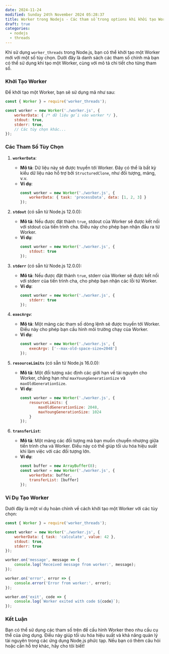 ```yaml
---
date: 2024-11-24
modified: Sunday 24th November 2024 05:28:37
title: Worker trong Nodejs - Các tham số trong options khi khởi tạo Worker. 
draft: true
categories:
  - nodejs
  - threads
---
```


Khi sử dụng `worker_threads` trong Node.js, bạn có thể khởi tạo một Worker mới với một số tùy chọn. Dưới đây là danh sách các tham số chính mà bạn có thể sử dụng khi tạo một Worker, cùng với mô tả chi tiết cho từng tham số.

### Khởi Tạo Worker

Để khởi tạo một Worker, bạn sẽ sử dụng mã như sau:

```javascript
const { Worker } = require('worker_threads');

const worker = new Worker('./worker.js', {
    workerData: { /* dữ liệu gửi vào worker */ },
    stdout: true,
    stderr: true,
    // Các tùy chọn khác...
});
```

### Các Tham Số Tùy Chọn

1. **`workerData`**:
   - **Mô tả**: Dữ liệu này sẽ được truyền tới Worker. Đây có thể là bất kỳ kiểu dữ liệu nào hỗ trợ bởi `StructuredClone`, như đối tượng, mảng, v.v.
   - **Ví dụ**:
     ```javascript
     const worker = new Worker('./worker.js', {
         workerData: { task: 'processData', data: [1, 2, 3] }
     });
     ```

2. **`stdout`** (có sẵn từ Node.js 12.0.0):
   - **Mô tả**: Nếu được đặt thành `true`, stdout của Worker sẽ được kết nối với stdout của tiến trình cha. Điều này cho phép bạn nhận đầu ra từ Worker.
   - **Ví dụ**:
     ```javascript
     const worker = new Worker('./worker.js', {
         stdout: true
     });
     ```

3. **`stderr`** (có sẵn từ Node.js 12.0.0):
   - **Mô tả**: Nếu được đặt thành `true`, stderr của Worker sẽ được kết nối với stderr của tiến trình cha, cho phép bạn nhận các lỗi từ Worker.
   - **Ví dụ**:
     ```javascript
     const worker = new Worker('./worker.js', {
         stderr: true
     });
     ```

4. **`execArgv`**:
   - **Mô tả**: Một mảng các tham số dòng lệnh sẽ được truyền tới Worker. Điều này cho phép bạn cấu hình môi trường chạy của Worker.
   - **Ví dụ**:
     ```javascript
     const worker = new Worker('./worker.js', {
         execArgv: ['--max-old-space-size=2048']
     });
     ```

5. **`resourceLimits`** (có sẵn từ Node.js 16.0.0):
   - **Mô tả**: Một đối tượng xác định các giới hạn về tài nguyên cho Worker, chẳng hạn như `maxYoungGenerationSize` và `maxOldGenerationSize`.
   - **Ví dụ**:
     ```javascript
     const worker = new Worker('./worker.js', {
         resourceLimits: {
             maxOldGenerationSize: 2048,
             maxYoungGenerationSize: 1024
         }
     });
     ```

6. **`transferList`**:
   - **Mô tả**: Một mảng các đối tượng mà bạn muốn chuyển nhượng giữa tiến trình cha và Worker. Điều này có thể giúp tối ưu hóa hiệu suất khi làm việc với các đối tượng lớn.
   - **Ví dụ**:
     ```javascript
     const buffer = new ArrayBuffer(8);
     const worker = new Worker('./worker.js', {
         workerData: buffer,
         transferList: [buffer]
     });
     ```

### Ví Dụ Tạo Worker

Dưới đây là một ví dụ hoàn chỉnh về cách khởi tạo một Worker với các tùy chọn:

```javascript
const { Worker } = require('worker_threads');

const worker = new Worker('./worker.js', {
    workerData: { task: 'calculate', value: 42 },
    stdout: true,
    stderr: true
});

worker.on('message', message => {
    console.log('Received message from worker:', message);
});

worker.on('error', error => {
    console.error('Error from worker:', error);
});

worker.on('exit', code => {
    console.log(`Worker exited with code ${code}`);
});
```

### Kết Luận

Bạn có thể sử dụng các tham số trên để cấu hình Worker theo nhu cầu cụ thể của ứng dụng. Điều này giúp tối ưu hóa hiệu suất và khả năng quản lý tài nguyên trong các ứng dụng Node.js phức tạp. Nếu bạn có thêm câu hỏi hoặc cần hỗ trợ khác, hãy cho tôi biết!
